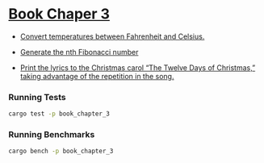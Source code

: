 # [Book Chaper 3](https://doc.rust-lang.org/book/ch03-05-control-flow.html#summary)

-   [Convert temperatures between Fahrenheit and Celsius.](./src/temperature.rs)

-   [Generate the nth Fibonacci number](./src/fibonacci.rs)

-   [Print the lyrics to the Christmas carol “The Twelve Days of Christmas,” taking advantage of the repetition in the song.](./src/christmas.rs)

### Running Tests

```bash
cargo test -p book_chapter_3
```

### Running Benchmarks

```bash
cargo bench -p book_chapter_3
```
